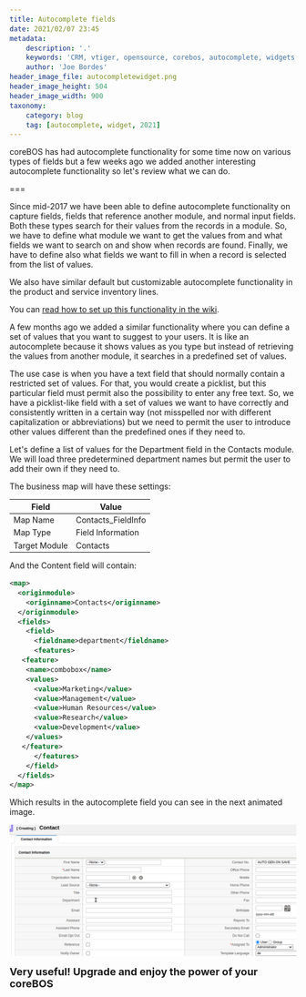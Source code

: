 ```yaml
---
title: Autocomplete fields
date: 2021/02/07 23:45
metadata:
    description: '.'
    keywords: 'CRM, vtiger, opensource, corebos, autocomplete, widgets'
    author: 'Joe Bordes'
header_image_file: autocompletewidget.png
header_image_height: 504
header_image_width: 900
taxonomy:
    category: blog
    tag: [autocomplete, widget, 2021]
---
```


coreBOS has had autocomplete functionality for some time now on various types of fields but a few weeks ago we added another interesting autocomplete functionality so let's review what we can do.

===

Since mid-2017 we have been able to define autocomplete functionality on capture fields, fields that reference another module, and normal input fields. Both these types search for their values from the records in a module. So, we have to define what module we want to get the values from and what fields we want to search on and show when records are found. Finally, we have to define also what fields we want to fill in when a record is selected from the list of values.

We also have similar default but customizable autocomplete functionality in the product and service inventory lines.

You can [read how to set up this functionality in the wiki](https://corebos.com/documentation/doku.php?noprocess=1&id=en:adminmanual:businessmappings:fieldinfo:autocomplete).

A few months ago we added a similar functionality where you can define a set of values that you want to suggest to your users. It is like an autocomplete because it shows values as you type but instead of retrieving the values from another module, it searches in a predefined set of values.

The use case is when you have a text field that should normally contain a restricted set of values. For that, you would create a picklist, but this particular field must permit also the possibility to enter any free text. So, we have a picklist-like field with a set of values we want to have correctly and consistently written in a certain way (not misspelled nor with different capitalization or abbreviations) but we need to permit the user to introduce other values different than the predefined ones if they need to.

Let's define a list of values for the Department field in the Contacts module. We will load three predetermined department names but permit the user to add their own if they need to.

The business map will have these settings:

| Field | Value |
| ----- | ----- |
| Map Name | Contacts_FieldInfo |
| Map Type | Field Information |
| Target Module | Contacts |

And the Content field will contain:

``` xml
<map>
  <originmodule>
    <originname>Contacts</originname>
  </originmodule>
  <fields>
    <field>
      <fieldname>department</fieldname>
      <features>
   <feature>
    <name>combobox</name>
    <values>
      <value>Marketing</value>
      <value>Management</value>
      <value>Human Resources</value>
      <value>Research</value>
      <value>Development</value>
    </values>
   </feature>
      </features>
    </field>
  </fields>
</map>
```

Which results in the autocomplete field you can see in the next animated image.

![Department autocomplete](DepartmentAutocomplete.gif)

**<span style="font-size:large">Very useful!  Upgrade and enjoy the power of your coreBOS</span>**
